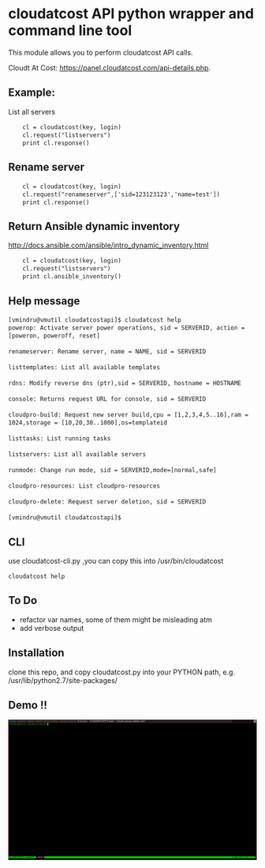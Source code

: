 # cloudatcost API python wrapper and command line tool

This module allows you to perform cloudatcost API calls.

Cloudt At Cost: https://panel.cloudatcost.com/api-details.php.

## Example:
List all servers
```
    cl = cloudatcost(key, login)
    cl.request("listservers")
    print cl.response()
```
## Rename server
```
    cl = cloudatcost(key, login)
    cl.request("renameserver",['sid=123123123','name=test'])
    print cl.response()
```
## Return Ansible dynamic inventory
http://docs.ansible.com/ansible/intro_dynamic_inventory.html
```
    cl = cloudatcost(key, login)
    cl.request("listservers")
    print cl.ansible_inventory()
```
## Help message 
```
[vmindru@vmutil cloudatcostapi]$ cloudatcost help
powerop: Activate server power operations, sid = SERVERID, action = [poweron, poweroff, reset]

renameserver: Rename server, name = NAME, sid = SERVERID

listtemplates: List all available templates

rdns: Modify reverse dns (ptr),sid = SERVERID, hostname = HOSTNAME

console: Returns request URL for console, sid = SERVERID

cloudpro-build: Request new server build,cpu = [1,2,3,4,5..16],ram = 1024,storage = [10,20,30..1000],os=templateid

listtasks: List running tasks

listservers: List all available servers

runmode: Change run mode, sid = SERVERID,mode=[normal,safe]

cloudpro-resources: List cloudpro-resources

cloudpro-delete: Request server deletion, sid = SERVERID

[vmindru@vmutil cloudatcostapi]$ 
```


## CLI

use cloudatcost-cli.py ,you can copy this into /usr/bin/cloudatcost 
```
cloudatcost help
```

## To Do

* refactor var names, some of them might be misleading atm
* add verbose output

## Installation

clone this repo, and copy cloudatcost.py into your PYTHON path, e.g. /usr/lib/python2.7/site-packages/ 

## Demo !! 
![](/examples/example.gif)
